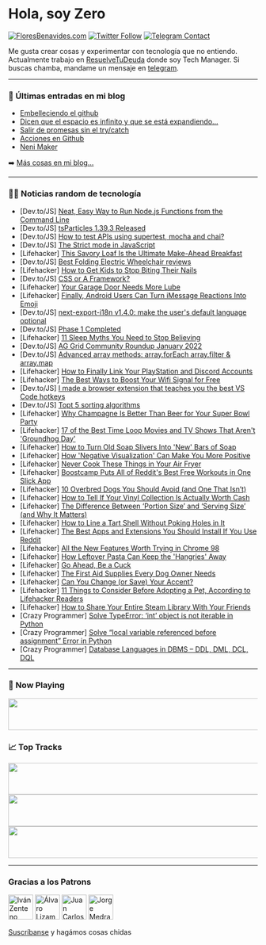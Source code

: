 # Hola, soy Zero

[![FloresBenavides.com](https://img.shields.io/website?down_message=oops&label=MiBlog&style=for-the-badge&up_message=online&url=https%3A%2F%2Ffloresbenavides.com)](https://floresbenavides.com) [![Twitter Follow](https://img.shields.io/twitter/follow/ZeroDragon?color=%231DA1F2&label=Follow&logo=twitter&logoColor=ffffff&style=for-the-badge)](https://twitter.com/zerodragon) [![Telegram Contact](https://img.shields.io/badge/escr%C3%ADbeme-ZeroDragon-%2326A5E4?style=for-the-badge&logo=telegram)](https://t.me/zerodragon)

Me gusta crear cosas y experimentar con tecnología que no entiendo.
Actualmente trabajo en [ResuelveTuDeuda](http://github.com/resuelve) donde soy Tech Manager.
Si buscas chamba, mandame un mensaje en [telegram](https://t.me/zerodragon).

---

### 📕 Últimas entradas en mi blog
<!-- BLOG-POST-LIST:START -->
- [Embelleciendo el github](https://floresbenavides.com/embelleciendo-el-github/)
- [Dicen que el espacio es infinito y que se está expandiendo…](https://floresbenavides.com/dicen-que-el-espacio-es-infinito-y-que-se-esta-expandiendo/)
- [Salir de promesas sin el try/catch](https://floresbenavides.com/salir-de-promesas-sin-el-try-catch/)
- [Acciones en Github](https://floresbenavides.com/acciones-en-github/)
- [Neni Maker](https://floresbenavides.com/neni-maker/)
<!-- BLOG-POST-LIST:END -->

➡️ [Más cosas en mi blog...](https://floresbenavides.com)

---

### 👨‍💻 Noticias random de tecnología
<!-- TECH-POSTS:START -->
- [Dev.to/JS] [Neat, Easy Way to Run Node.js Functions from the Command Line](https://dev.to/stevepepple/neat-easy-way-to-run-nodejs-functions-from-the-command-line-4pep)
- [Dev.to/JS] [tsParticles 1.39.3 Released](https://dev.to/matteobruni/tsparticles-1393-released-191o)
- [Dev.to/JS] [How to test APIs using supertest, mocha and chai?](https://dev.to/mfaisalkhatri/how-to-test-apis-using-supertest-mocha-and-chai-h0c)
- [Dev.to/JS] [The Strict mode in JavaScript](https://dev.to/110syedmazhar/the-strict-mode-in-javascript-387e)
- [Lifehacker] [This Savory Loaf Is the Ultimate Make-Ahead Breakfast](https://lifehacker.com/this-savory-loaf-is-the-ultimate-make-ahead-breakfast-1848466964)
- [Dev.to/JS] [Best Folding Electric Wheelchair reviews](https://dev.to/jamessn54416966/best-folding-electric-wheelchair-reviews-50ie)
- [Lifehacker] [How to Get Kids to Stop Biting Their Nails](https://lifehacker.com/how-to-get-kids-to-stop-biting-their-nails-1848467007)
- [Dev.to/JS] [CSS or A Framework?](https://dev.to/muhammadcodes/css-or-framework-4ap8)
- [Lifehacker] [Your Garage Door Needs More Lube](https://lifehacker.com/your-garage-door-needs-more-lube-1848466830)
- [Lifehacker] [Finally, Android Users Can Turn iMessage Reactions Into Emoji](https://lifehacker.com/finally-android-users-can-turn-imessage-reactions-into-1848466504)
- [Dev.to/JS] [next-export-i18n v1.4.0: make the user&#39;s default language optional](https://dev.to/martinkr/next-export-i18n-v140-make-the-users-default-language-optional-2m9p)
- [Dev.to/JS] [Phase 1 Completed](https://dev.to/andy6503/phase-1-completed-322f)
- [Lifehacker] [11 Sleep Myths You Need to Stop Believing](https://lifehacker.com/11-sleep-myths-you-need-to-stop-believing-1848463000)
- [Dev.to/JS] [AG Grid Community Roundup January 2022](https://dev.to/ag-grid/ag-grid-community-roundup-january-2022-4n2l)
- [Dev.to/JS] [Advanced array methods: array.forEach array.filter &amp; array.map](https://dev.to/johnpalmgren/advanced-array-methods-arrayforeach-arrayfilter-arraymap-4mh3)
- [Lifehacker] [How to Finally Link Your PlayStation and Discord Accounts](https://lifehacker.com/how-to-finally-link-your-playstation-and-discord-accoun-1848465431)
- [Lifehacker] [The Best Ways to Boost Your Wifi Signal for Free](https://lifehacker.com/the-best-ways-to-boost-your-wifi-signal-for-free-1848461552)
- [Dev.to/JS] [I made a browser extension that teaches you the best VS Code hotkeys](https://dev.to/abergs/i-made-a-browser-extension-that-teaches-you-the-best-vs-code-hotkeys-4b9)
- [Dev.to/JS] [Topt 5 sorting algorithms](https://dev.to/danities316/topt-5-sorting-algorithms-3ig6)
- [Lifehacker] [Why Champagne Is Better Than Beer for Your Super Bowl Party](https://lifehacker.com/why-champagne-is-better-than-beer-for-your-super-bowl-p-1848463391)
- [Lifehacker] [17 of the Best Time Loop Movies and TV Shows That Aren&#39;t &#39;Groundhog Day&#39;](https://lifehacker.com/17-of-the-best-time-loop-movies-and-tv-shows-that-arent-1848452661)
- [Lifehacker] [How to Turn Old Soap Slivers Into &#39;New&#39; Bars of Soap](https://lifehacker.com/how-to-turn-old-soap-slivers-into-new-bars-of-soap-1848461827)
- [Lifehacker] [How &#39;Negative Visualization&#39; Can Make You More Positive](https://lifehacker.com/how-negative-visualization-can-make-you-more-positive-1848462733)
- [Lifehacker] [Never Cook These Things in Your Air Fryer](https://lifehacker.com/never-cook-these-things-in-your-air-fryer-1848462042)
- [Lifehacker] [Boostcamp Puts All of Reddit&#39;s Best Free Workouts in One Slick App](https://lifehacker.com/boostcamp-puts-all-of-reddits-best-free-workouts-in-one-1848461941)
- [Lifehacker] [10 Overbred Dogs You Should Avoid &lpar;and One That Isn’t&rpar;](https://lifehacker.com/10-overbred-dogs-you-should-avoid-and-one-that-isn-t-1848453525)
- [Lifehacker] [How to Tell If Your Vinyl Collection Is Actually Worth Cash](https://lifehacker.com/how-to-tell-if-your-vinyl-collection-is-actually-worth-1848460981)
- [Lifehacker] [The Difference Between ‘Portion Size’ and ‘Serving Size’ &lpar;and Why It Matters&rpar;](https://lifehacker.com/the-difference-between-portion-size-and-serving-size-1848460388)
- [Lifehacker] [How to Line a Tart Shell Without Poking Holes in It](https://lifehacker.com/how-to-line-a-tart-shell-without-poking-holes-in-it-1848457762)
- [Lifehacker] [The Best Apps and Extensions You Should Install If You Use Reddit](https://lifehacker.com/the-best-apps-and-extensions-you-should-install-if-you-1848459916)
- [Lifehacker] [All the New Features Worth Trying in Chrome 98](https://lifehacker.com/all-the-new-features-worth-trying-in-chrome-98-1848459783)
- [Lifehacker] [How Leftover Pasta Can Keep the &#39;Hangries&#39; Away](https://lifehacker.com/how-leftover-pasta-can-keep-the-hangries-away-1848456860)
- [Lifehacker] [Go Ahead, Be a Cuck](https://lifehacker.com/go-ahead-be-a-cuck-1848439357)
- [Lifehacker] [The First Aid Supplies Every Dog Owner Needs](https://lifehacker.com/the-first-aid-supplies-every-dog-owner-needs-1848457175)
- [Lifehacker] [Can You Change &lpar;or Save&rpar; Your Accent?](https://lifehacker.com/can-you-change-or-save-your-accent-1848455686)
- [Lifehacker] [11 Things to Consider Before Adopting a Pet, According to Lifehacker Readers](https://lifehacker.com/11-things-to-consider-before-adopting-a-pet-according-1848455117)
- [Lifehacker] [How to Share Your Entire Steam Library With Your Friends](https://lifehacker.com/how-to-share-your-entire-steam-library-with-your-friend-1848453402)
- [Crazy Programmer] [Solve TypeError: ‘int’ object is not iterable in Python](https://www.thecrazyprogrammer.com/2022/01/typeerror-int-object-is-not-iterable.html)
- [Crazy Programmer] [Solve “local variable referenced before assignment” Error in Python](https://www.thecrazyprogrammer.com/2022/01/local-variable-referenced-before-assignment.html)
- [Crazy Programmer] [Database Languages in DBMS – DDL, DML, DCL, DQL](https://www.thecrazyprogrammer.com/2022/01/database-languages.html)<!-- TECH-POSTS:END -->

---

### 🎵 Now Playing
<a href="https://spotify-now-playing-dun.vercel.app/now-playing?open"><img src="https://spotify-now-playing-dun.vercel.app/now-playing" width="540" height="64"></a>

### 📈 Top Tracks
<a href="https://spotify-now-playing-dun.vercel.app/top-tracks?i=1&open"><img src="https://spotify-now-playing-dun.vercel.app/top-tracks?i=1" width="540" height="64"></a>
<a href="https://spotify-now-playing-dun.vercel.app/top-tracks?i=2&open"><img src="https://spotify-now-playing-dun.vercel.app/top-tracks?i=2" width="540" height="64"></a>
<a href="https://spotify-now-playing-dun.vercel.app/top-tracks?i=3&open"><img src="https://spotify-now-playing-dun.vercel.app/top-tracks?i=3" width="540" height="64"></a>

---

### Gracias a los Patrons
[<img src="https://avatars.githubusercontent.com/u/243380?v=4" alt="Iván Zenteno" width="50px">](https://github.com/k001) [<img src="https://avatars.githubusercontent.com/u/19955639?v=4" alt="Álvaro Lizama" width="50px">](https://github.com/alvarolizama) [<img src="https://avatars.githubusercontent.com/u/2718753?v=4" alt="Juan Carlos Ruiz" width="50px">](https://github.com/JuanCrg90) [<img src="https://avatars.githubusercontent.com/u/37025?v=4" alt="Jorge Medrano" width="50px">](https://github.com/h1pp1e) 

[Suscríbanse](https://www.patreon.com/zerodragon) y hagámos cosas chidas
